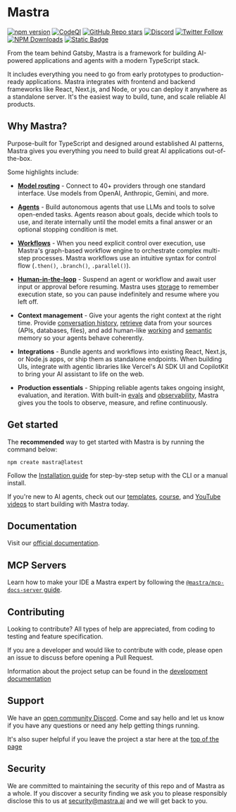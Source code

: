 # Mastra

[![npm version](https://badge.fury.io/js/@mastra%2Fcore.svg)](https://www.npmjs.com/package/@mastra/core)
[![CodeQl](https://github.com/mastra-ai/mastra/actions/workflows/github-code-scanning/codeql/badge.svg)](https://github.com/mastra-ai/mastra/actions/workflows/github-code-scanning/codeql)
[![GitHub Repo stars](https://img.shields.io/github/stars/mastra-ai/mastra)](https://github.com/mastra-ai/mastra/stargazers)
[![Discord](https://img.shields.io/discord/1309558646228779139?logo=discord&label=Discord&labelColor=white&color=7289DA)](https://discord.gg/BTYqqHKUrf)
[![Twitter Follow](https://img.shields.io/twitter/follow/mastra_ai?style=social)](https://x.com/mastra_ai)
[![NPM Downloads](https://img.shields.io/npm/dm/%40mastra%252Fcore)](https://www.npmjs.com/package/@mastra/core)
[![Static Badge](https://img.shields.io/badge/Y%20Combinator-W25-orange)](https://www.ycombinator.com/companies?batch=W25)


From the team behind Gatsby, Mastra is a framework for building AI-powered applications and agents with a modern TypeScript stack.

It includes everything you need to go from early prototypes to production-ready applications. Mastra integrates with frontend and backend frameworks like React, Next.js, and Node, or you can deploy it anywhere as a standalone server. It's the easiest way to build, tune, and scale reliable AI products.

## Why Mastra?

Purpose-built for TypeScript and designed around established AI patterns, Mastra gives you everything you need to build great AI applications out-of-the-box.

Some highlights include:

- [**Model routing**](https://mastra.ai/models) - Connect to 40+ providers through one standard interface. Use models from OpenAI, Anthropic, Gemini, and more.

- [**Agents**](https://mastra.ai/docs/agents/overview) - Build autonomous agents that use LLMs and tools to solve open-ended tasks. Agents reason about goals, decide which tools to use, and iterate internally until the model emits a final answer or an optional stopping condition is met.

- [**Workflows**](https://mastra.ai/docs/workflows/overview) - When you need explicit control over execution, use Mastra's graph-based workflow engine to orchestrate complex multi-step processes. Mastra workflows use an intuitive syntax for control flow (`.then()`, `.branch()`, `.parallel()`).

- [**Human-in-the-loop**](https://mastra.ai/docs/workflows/suspend-and-resume) - Suspend an agent or workflow and await user input or approval before resuming. Mastra uses [storage](https://mastra.ai/docs/server-db/storage) to remember execution state, so you can pause indefinitely and resume where you left off.

- **Context management** - Give your agents the right context at the right time. Provide [conversation history](https://mastra.ai/docs/memory/conversation-history), [retrieve](https://mastra.ai/docs/rag/overview) data from your sources (APIs, databases, files), and add human-like [working](https://mastra.ai/docs/memory/working-memory) and [semantic](https://mastra.ai/docs/memory/semantic-recall) memory so your agents behave coherently.

- **Integrations** - Bundle agents and workflows into existing React, Next.js, or Node.js apps, or ship them as standalone endpoints. When building UIs, integrate with agentic libraries like Vercel's AI SDK UI and CopilotKit to bring your AI assistant to life on the web.

- **Production essentials** - Shipping reliable agents takes ongoing insight, evaluation, and iteration. With built-in [evals](https://mastra.ai/docs/evals/overview) and [observability](https://mastra.ai/docs/observability/overview), Mastra gives you the tools to observe, measure, and refine continuously.

## Get started

The **recommended** way to get started with Mastra is by running the command below:

```shell
npm create mastra@latest
```

Follow the [Installation guide](https://mastra.ai/docs/getting-started/installation) for step-by-step setup with the CLI or a manual install.

If you're new to AI agents, check out our [templates](https://mastra.ai/docs/getting-started/templates), [course](https://mastra.ai/course), and [YouTube videos](https://youtube.com/@mastra-ai) to start building with Mastra today.

## Documentation

Visit our [official documentation](https://mastra.ai/docs).

## MCP Servers

Learn how to make your IDE a Mastra expert by following the [`@mastra/mcp-docs-server` guide](https://mastra.ai/docs/getting-started/mcp-docs-server).

## Contributing

Looking to contribute? All types of help are appreciated, from coding to testing and feature specification.

If you are a developer and would like to contribute with code, please open an issue to discuss before opening a Pull Request.

Information about the project setup can be found in the [development documentation](./DEVELOPMENT.md)

## Support

We have an [open community Discord](https://discord.gg/BTYqqHKUrf). Come and say hello and let us know if you have any questions or need any help getting things running.

It's also super helpful if you leave the project a star here at the [top of the page](https://github.com/mastra-ai/mastra)

## Security

We are committed to maintaining the security of this repo and of Mastra as a whole. If you discover a security finding
we ask you to please responsibly disclose this to us at [security@mastra.ai](mailto:security@mastra.ai) and we will get
back to you.
